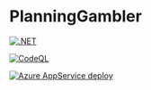# PlanningGambler
[![.NET](https://github.com/CeSiumUA/PlanningGambler/actions/workflows/dotnet.yml/badge.svg)](https://github.com/CeSiumUA/PlanningGambler/actions/workflows/dotnet.yml)

[![CodeQL](https://github.com/CeSiumUA/PlanningGambler/actions/workflows/codeql-analysis.yml/badge.svg)](https://github.com/CeSiumUA/PlanningGambler/actions/workflows/codeql-analysis.yml)

[![Azure AppService deploy](https://github.com/CeSiumUA/PlanningGambler/actions/workflows/planning-gambler.yml/badge.svg)](https://github.com/CeSiumUA/PlanningGambler/actions/workflows/heroku-deploy.yml)

